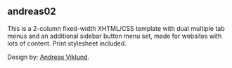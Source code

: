 ## andreas02


This is a 2-column fixed-width XHTML/CSS template with dual multiple tab menus and an additional sidebar button menu set, made for websites with lots of content. Print stylesheet included.

Design by: [Andreas Viklund](http://andreasviklund.com/).